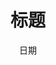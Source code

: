 ---
title: 标题
date: 日期
type: 标签
keywords: 关键词
comments: 评论模块
description: 描述
top_img: 页面顶部图片
mathjax:
katex:
aside:
aplayer:
highlight_shrink:
random:
---